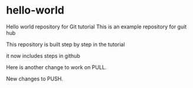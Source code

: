 # hello-world
Hello world repository for Git tutorial
This is an example repository for guit hub

This repository is built step by step in the tutorial

it now includes steps in github

Here is another change to work on PULL.

New changes to PUSH.
